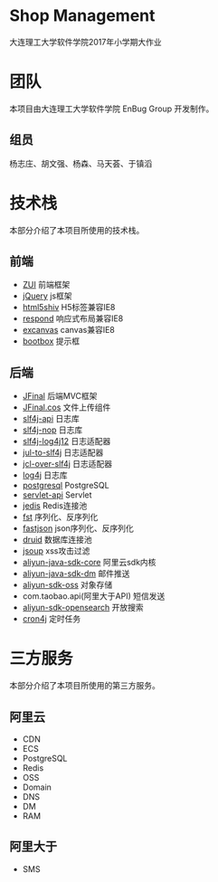 # Shop Management

大连理工大学软件学院2017年小学期大作业

# 团队
 本项目由大连理工大学软件学院 EnBug Group 开发制作。
 
## 组员
 杨志庄、胡文强、杨森、马天荟、于镇滔

# 技术栈
 本部分介绍了本项目所使用的技术栈。

## 前端
* [ZUI](http://zui.sexy/) 前端框架
* [jQuery](http://jquery.com/) js框架
* [html5shiv](https://github.com/aFarkas/html5shiv/) H5标签兼容IE8
* [respond](https://github.com/scottjehl/respond) 响应式布局兼容IE8
* [excanvas](https://code.google.com/p/explorercanvas/) canvas兼容IE8
* [bootbox](http://bootboxjs.com/#) 提示框

## 后端
* [JFinal](http://www.jfinal.com) 后端MVC框架
* [JFinal.cos](https://git.oschina.net/jfinal/cos) 文件上传组件
* [slf4j-api](http://www.slf4j.org) 日志库
* [slf4j-nop](http://www.slf4j.org) 日志库
* [slf4j-log4j12](http://www.slf4j.org) 日志适配器
* [jul-to-slf4j](http://www.slf4j.org) 日志适配器
* [jcl-over-slf4j](http://www.slf4j.org) 日志适配器
* [log4j](http://logging.apache.org/log4j/1.2) 日志库
* [postgresql](https://github.com/pgjdbc/pgjdbc) PostgreSQL
* [servlet-api](http://servlet-spec.java.net) Servlet
* [jedis](https://github.com/xetorthio/jedis) Redis连接池
* [fst](http://ruedigermoeller.github.io/fast-serialization) 序列化、反序列化
* [fastjson](https://github.com/alibaba/fastjson) json序列化、反序列化
* [druid](https://github.com/alibaba/druid) 数据库连接池
* [jsoup](https://jsoup.org) xss攻击过滤
* [aliyun-java-sdk-core](http://www.aliyun.com) 阿里云sdk内核
* [aliyun-java-sdk-dm](http://www.aliyun.com) 邮件推送
* [aliyun-sdk-oss](http://www.aliyun.com/product/oss) 对象存储
* com.taobao.api(阿里大于API) 短信发送
* [aliyun-sdk-opensearch](http://www.aliyun.com) 开放搜索
* [cron4j](http://www.sauronsoftware.it/projects/cron4j/) 定时任务

# 三方服务
 本部分介绍了本项目所使用的第三方服务。

## 阿里云
* CDN
* ECS
* PostgreSQL
* Redis
* OSS
* Domain
* DNS
* DM
* RAM

## 阿里大于
* SMS
